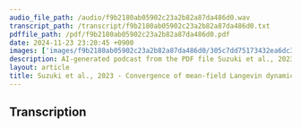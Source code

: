 ```yaml
---
audio_file_path: /audio/f9b2180ab05902c23a2b82a87da486d0.wav
transcript_path: /transcript/f9b2180ab05902c23a2b82a87da486d0.txt
pdffile_path: /pdf/f9b2180ab05902c23a2b82a87da486d0.pdf
date: 2024-11-23 23:20:45 +0900
images: ['images/f9b2180ab05902c23a2b82a87da486d0/305c7dd75173432ea6dc3e67e021e134bbb2cd01b84b79687d825484c95e61d5.jpg']
description: AI-generated podcast from the PDF file Suzuki et al., 2023 - Convergence of mean-field Langevin dynamics Time and space discretization, stochastic gradient, and variance reduction_JP / f9b2180ab05902c23a2b82a87da486d0
layout: article
title: Suzuki et al., 2023 - Convergence of mean-field Langevin dynamics Time and space discretization, stochastic gradient, and variance reduction_JP
---
```


## Transcription





